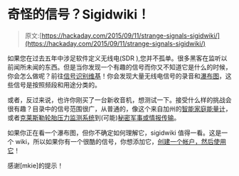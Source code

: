 # 奇怪的信号？Sigidwiki！

> 原文:[https://hackaday.com/2015/09/11/strange-signals-sigidwiki/](https://hackaday.com/2015/09/11/strange-signals-sigidwiki/)

如果您在过去五年中涉足软件定义无线电(SDR ),您并不孤单。很多黑客在监听以前闻所未闻的东西。但是当你发现一个有趣的信号而你又不知道它是什么的时候，你会怎么做呢？前往[信号识别维基](http://www.sigidwiki.com/wiki/Signal_Identification_Guide)！你会发现大量无线电信号的录音和[瀑布图](https://en.wikipedia.org/wiki/Spectrogram)，这些信号是按照频段和用途分类的。

或者，反过来说，也许你刚买了一台新收音机，想测试一下。接受什么样的挑战会很有趣？目录中的信号范围很广，从普通的，像这个来自加州的[智能家庭能量计](http://www.sigidwiki.com/wiki/California_Smart-Meter)，或者[克莱斯勒轮胎压力监测系统](http://www.sigidwiki.com/wiki/Tire_Pressure_Monitoring_System_%28TPMS%29)到(可能)[秘密军事或情报传输](http://www.sigidwiki.com/wiki/Category:Numbers_Stations)。

如果你正在看一个瀑布图，但你不确定如何理解它，sigidwiki 值得一看。这是一个 wiki，所以如果你有一个很酷的信号，你想添加它，[创建一个帐户，然后使用它](http://www.sigidwiki.com/wiki/Adding_An_Example_Signal)！

感谢[mkie]的提示！